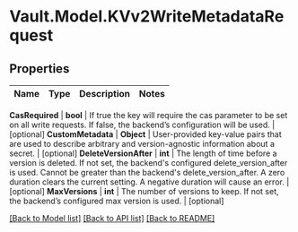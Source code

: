 # Vault.Model.KVv2WriteMetadataRequest

## Properties

Name | Type | Description | Notes
------------ | ------------- | ------------- | -------------

**CasRequired** | **bool** | If true the key will require the cas parameter to be set on all write requests. If false, the backend’s configuration will be used. | [optional] **CustomMetadata** | **Object** | User-provided key-value pairs that are used to describe arbitrary and version-agnostic information about a secret. | [optional] **DeleteVersionAfter** | **int** | The length of time before a version is deleted. If not set, the backend&#x27;s configured delete_version_after is used. Cannot be greater than the backend&#x27;s delete_version_after. A zero duration clears the current setting. A negative duration will cause an error. | [optional] **MaxVersions** | **int** | The number of versions to keep. If not set, the backend’s configured max version is used. | [optional] 

[[Back to Model list]](../README.md#documentation-for-models) [[Back to API list]](../README.md#documentation-for-api-endpoints) [[Back to README]](../README.md)

